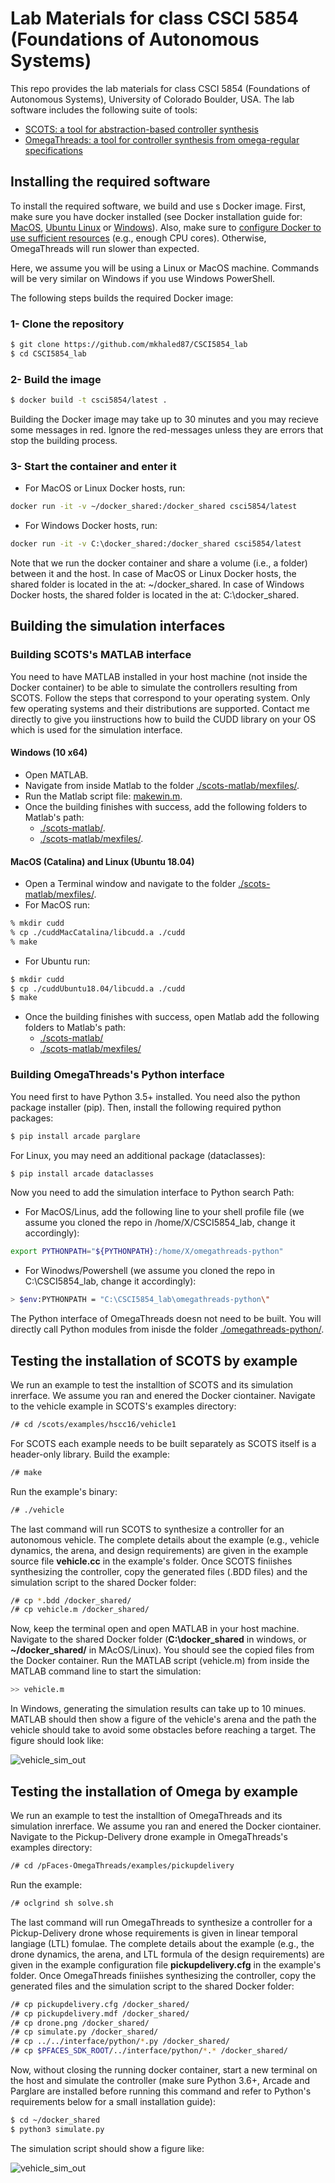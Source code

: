 # Lab Materials for class CSCI 5854 (Foundations of Autonomous Systems)

This repo provides the lab materials for class CSCI 5854 (Foundations of Autonomous Systems), University of Colorado Boulder, USA.
The lab software includes the following suite of tools:
- [SCOTS: a tool for abstraction-based controller synthesis](https://github.com/mkhaled87/scots-ready)
- [OmegaThreads: a tool for controller synthesis from omega-regular specifications](https://github.com/mkhaled87/pFaces-OmegaThreads)


## Installing the required software

To install the required software, we build and use s Docker image.
First, make sure you have docker installed (see Docker installation guide for: [MacOS](https://docs.docker.com/docker-for-mac/install/), [Ubuntu Linux](https://docs.docker.com/engine/install/ubuntu/) or [Windows](https://docs.docker.com/docker-for-windows/install/)). Also, make sure to [configure Docker to use sufficient resources](https://docs.docker.com/config/containers/resource_constraints/) (e.g., enough CPU cores). Otherwise, OmegaThreads will run slower than expected.

Here, we assume you will be using a Linux or MacOS machine. 
Commands will be very similar on Windows if you use Windows PowerShell.

The following steps builds the required Docker image:

### 1- Clone the repository

``` bash
$ git clone https://github.com/mkhaled87/CSCI5854_lab
$ cd CSCI5854_lab
```


### 2- Build the image

``` bash
$ docker build -t csci5854/latest .
```

Building the Docker image may take up to 30 minutes and you may recieve some messages in red.
Ignore the red-messages unless they are errors that stop the building process.

### 3- Start the container and enter it

- For MacOS or Linux Docker hosts, run:
``` bash
docker run -it -v ~/docker_shared:/docker_shared csci5854/latest
```

- For Windows Docker hosts, run:
``` bash
docker run -it -v C:\docker_shared:/docker_shared csci5854/latest
```

Note that we run the docker container and share a volume (i.e., a folder) between it and the host.
In case of MacOS or Linux Docker hosts, the shared folder is located in the at: ~/docker_shared.
In case of Windows Docker hosts, the shared folder is located in the at: C:\docker_shared.


## Building the simulation interfaces

### Building SCOTS's MATLAB interface

You need to have MATLAB installed in your host machine (not inside the Docker container) to be able to simulate the controllers resulting from SCOTS.
Follow the steps that correspond to your operating system. 
Only few operating systems and their distributions are supported.
Contact me directly to give you iinstructions how to build the CUDD library on your OS which is used for the simulation interface.

#### Windows (10 x64)

- Open MATLAB.
- Navigate from inside Matlab to the folder [./scots-matlab/mexfiles/](scots-matlab/mexfiles).
- Run the Matlab script file: [makewin.m](scots-matlab/mexfiles/makewin.m).
- Once the building finishes with success, add the following folders to Matlab's path:
  - [./scots-matlab/](scots-matlab/).
  - [./scots-matlab/mexfiles/](scots-matlab/mexfiles/).

#### MacOS (Catalina) and Linux (Ubuntu 18.04)

- Open a Terminal window and navigate to the folder [./scots-matlab/mexfiles/](scots-matlab/mexfiles).
- For MacOS run:
``` bash
% mkdir cudd
% cp ./cuddMacCatalina/libcudd.a ./cudd
% make
```
- For Ubuntu run:
``` bash
$ mkdir cudd
$ cp ./cuddUbuntu18.04/libcudd.a ./cudd
$ make
```
- Once the building finishes with success, open Matlab add the following folders to Matlab's path:
  - [./scots-matlab/](scots-matlab/)
  - [./scots-matlab/mexfiles/](scots-matlab/mexfiles/)

### Building OmegaThreads's Python interface

You need first to have Python 3.5+ installed.
You need also the python package installer (pip).
Then, install the following required python packages:
``` bash
$ pip install arcade parglare
```

For Linux, you may need an additional package (dataclasses):
``` bash
$ pip install arcade dataclasses
```

Now you need to add the simulation interface to Python search Path:

- For MacOS/Linus, add the following line to your shell profile file (we assume you cloned the repo in /home/X/CSCI5854_lab, change it accordingly):
``` bash
export PYTHONPATH="${PYTHONPATH}:/home/X/omegathreads-python"
```

- For Winodws/Powershell (we assume you cloned the repo in C:\CSCI5854_lab, change it accordingly):
``` bash
> $env:PYTHONPATH = "C:\CSCI5854_lab\omegathreads-python\"
```

The Python interface of OmegaThreads doesn not need to be built.
You will directly call Python modules from inisde the folder [./omegathreads-python/](omegathreads-python/).


## Testing the installation of SCOTS by example

We run an example to test the installtion of SCOTS and its simulation inrerface.
We assume you ran and enered the Docker ciontainer.
Navigate to the vehicle example in SCOTS's examples directory:
``` bash
/# cd /scots/examples/hscc16/vehicle1
```
For SCOTS each example needs to be built separately as SCOTS itself is a header-only library.
Build the example:
``` bash
/# make
```
Run the example's binary:
``` bash
/# ./vehicle
```
The last command will run SCOTS to synthesize a controller for an autonomous vehicle.
The complete details about the example (e.g., vehicle dynamics, the arena, and design requirements) are given in the example source file **vehicle.cc** in the example's folder.
Once SCOTS finiishes synthesizing the controller, copy the generated files (.BDD files) and the simulation script to the shared Docker folder:
``` bash
/# cp *.bdd /docker_shared/
/# cp vehicle.m /docker_shared/
```
Now, keep the terminal open and open MATLAB in your host machine.
Navigate to the shared Docker folder (**C:\docker_shared** in windows, or **~/docker_shared/** in MAcOS/Linux).
You should see the copied files from the Docker container.
Run the MATLAB script (vehicle.m) from inside the MATLAB command line to start the simulation:
``` bash
>> vehicle.m
```
In Windows, generating the simulation results can take up to 10 minues.
MATLAB should then show a figure of the vehicle's arena and the path the vehicle should take to avoid some obstacles before reaching a target.
The figure should look like:

![vehicle_sim_out](images/sim_vehicle.png?raw=true)


## Testing the installation of Omega by example

We run an example to test the installtion of OmegaThreads and its simulation inrerface.
We assume you ran and enered the Docker ciontainer.
Navigate to the Pickup-Delivery drone example in OmegaThreads's examples directory:
``` bash
/# cd /pFaces-OmegaThreads/examples/pickupdelivery
```
Run the example:
``` bash
/# oclgrind sh solve.sh
```
The last command will run OmegaThreads to synthesize a controller for a Pickup-Delivery drone whose requirements is given in linear temporal langiage (LTL) fomulae.
The complete details about the example (e.g., the drone dynamics, the arena, and LTL formula of the design requirements) are given in the example configuration file **pickupdelivery.cfg** in the example's folder.
Once OmegaThreads finiishes synthesizing the controller, copy the generated files and the simulation script to the shared Docker folder:
``` bash
/# cp pickupdelivery.cfg /docker_shared/
/# cp pickupdelivery.mdf /docker_shared/
/# cp drone.png /docker_shared/
/# cp simulate.py /docker_shared/
/# cp ../../interface/python/*.py /docker_shared/
/# cp $PFACES_SDK_ROOT/../interface/python/*.* /docker_shared/
```

Now, without closing the running docker container, start a new terminal on the host and simulate the controller (make sure Python 3.6+, Arcade and Parglare are installed before running this command and refer to Python's requirements below for a small installation guide):

``` bash
$ cd ~/docker_shared
$ python3 simulate.py
```

The simulation script should show a figure like:

![vehicle_sim_out](images/sim_pickupdelivery.gif?raw=true)





